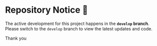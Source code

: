 # Repository Notice 🚨

The active development for this project happens in the **`develop` branch**. Please switch to the `develop` branch to view the latest updates and code.

Thank you

